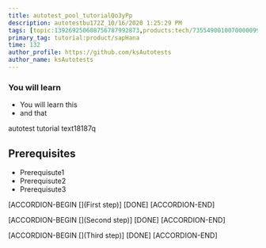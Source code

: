 ```yaml
---
title: autotest_pool_tutorialQo3yPp
description: autotestbu172Z_10/16/2020 1:25:29 PM
tags: [topic:139269250608756787992873,products:tech/73554900100700000996,tutorial:experience/advanced]
primary_tag: tutorial:product/sapHana
time: 132
author_profile: https://github.com/ksAutotests
author_name: ksAutotests
---
```

### You will learn
- You will learn this
- and that

autotest tutorial text18187q

## Prerequisites
- Prerequisute1
- Prerequisute2
- Prerequisute3

[ACCORDION-BEGIN [](First step)]
[DONE]
[ACCORDION-END]

[ACCORDION-BEGIN [](Second step)]
[DONE]
[ACCORDION-END]

[ACCORDION-BEGIN [](Third step)]
[DONE]
[ACCORDION-END]

